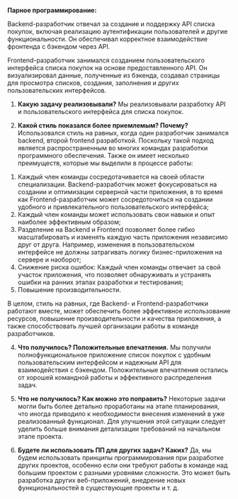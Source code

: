 **Парное программирование:**

Backend-разработчик отвечал за создание и поддержку API списка покупок, включая реализацию аутентификации пользователей и другие функциональности. Он обеспечивал корректное взаимодействие фронтенда с бэкендом через API.

Frontend-разработчик занимался созданием пользовательского интерфейса списка покупок на основе предоставленного API. Он визуализировал данные, полученные из бэкенда, создавал страницы для просмотра списков, создания, заполнения и других пользовательских интерфейсов.


1. **Какую задачу реализовывали?**
   Мы реализовывали разработку API и пользовательского интерфейса для списка покупок.

2. **Какой стиль показался более приемлемым? Почему?**
   Использовался стиль на равных, когда один разработчик занимался backend, второй frontend разработкой.  Поскольку такой подход является распространенным во многих командах разработки программного обеспечения. Также он имеет несколько преимуществ, которые мы выделили в процессе работы:
1) Каждый член команды сосредотачивается на своей области специализации. Backend-разработчик может фокусироваться на создании и оптимизации серверной части приложения, в то время как Frontend-разработчик может сосредоточиться на создании удобного и привлекательного пользовательского интерфейса;
2) Каждый член команды может использовать свои навыки и опыт наиболее эффективным образом;
3) Разделение на Backend и Frontend позволяет более гибко масштабировать и изменять каждую часть приложения независимо друг от друга. Например, изменения в пользовательском интерфейсе не должны затрагивать логику бизнес-приложения на сервере и наоборот;
4) Снижение риска ошибок: Каждый член команды отвечает за свой участок приложения, что позволяет обнаруживать и устранять ошибки на ранних этапах разработки и тестирования;
5) Повышение производительности.

В целом, стиль на равных, где Backend- и Frontend-разработчики работают вместе, может обеспечить более эффективное использование ресурсов, повышение производительности и качества приложения, а также способствовать лучшей организации работы в команде разработчиков.

4. **Что получилось? Положительные впечатления.**
   Мы получили полнофункциональное приложение список покупок с удобным пользовательским интерфейсом и надежным API для взаимодействия с бэкендом. Положительные впечатления остались от хорошей командной работы и эффективного распределения задач.

5. **Что не получилось? Как можно это поправить?**
   Некоторые задачи могли быть более детально проработаны на этапе планирования, что иногда приводило к необходимости внесения изменений в уже реализованный функционал. Для улучшения этой ситуации следует уделить больше внимания детализации требований на начальном этапе проекта.

6. **Будете ли использовать ПП для других задач? Каких?**
   Да, мы будем использовать принципы программирования при разработке других проектов, особенно если они требуют работы в команде над большим проектом с разными уровнями сложности. Это может быть разработка других веб-приложений, внедрение новых функциональностей в существующие проекты и т. д.
